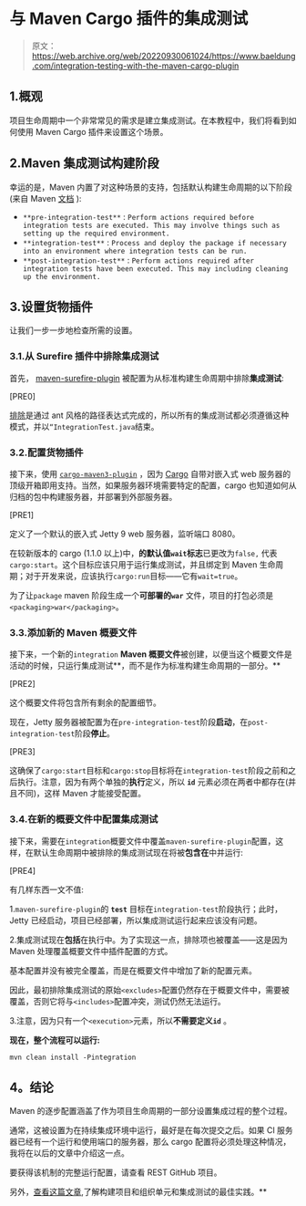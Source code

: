 # 与 Maven Cargo 插件的集成测试

> 原文：<https://web.archive.org/web/20220930061024/https://www.baeldung.com/integration-testing-with-the-maven-cargo-plugin>

## 1.概观

项目生命周期中一个非常常见的需求是建立集成测试。在本教程中，我们将看到如何使用 Maven Cargo 插件来设置这个场景。

## 2.Maven 集成测试构建阶段

幸运的是，Maven 内置了对这种场景的支持，包括默认构建生命周期的以下阶段(来自 Maven [文档](https://web.archive.org/web/20220812060855/https://maven.apache.org/guides/introduction/introduction-to-the-lifecycle.html#Lifecycle_Reference "Lifecycle Reference in the official Maven documentation") ):

*   `**pre-integration-test**` : `Perform actions required before integration tests are executed. This may involve things such as setting up the required environment.`
*   `**integration-test**` : `Process and deploy the package if necessary into an environment where integration tests can be run.`
*   `**post-integration-test**` : `Perform actions required after integration tests have been executed. This may including cleaning up the environment.`

## 3.设置货物插件

让我们一步一步地检查所需的设置。

### 3.1.从 Surefire 插件中排除集成测试

首先， [maven-surefire-plugin](https://web.archive.org/web/20220812060855/https://maven.apache.org/plugins/maven-surefire-plugin/ "Maven surefire plugin") 被配置为从标准构建生命周期中排除**集成测试**:

[PRE0]

[排除](https://web.archive.org/web/20220812060855/https://maven.apache.org/plugins/maven-surefire-plugin/examples/inclusion-exclusion.html "Exclusions and Inclusions of tests")是通过 ant 风格的路径表达式完成的，所以所有的集成测试都必须遵循这种模式，并以`“IntegrationTest.java`结束。

### 3.2.配置货物插件

接下来，使用 [`cargo-maven3-plugin`](https://web.archive.org/web/20220812060855/https://codehaus-cargo.github.io/cargo/Maven+3+Plugin.html "The cargo-maven2-plugin") ，因为 [Cargo](https://web.archive.org/web/20220812060855/https://codehaus-cargo.github.io/ "Cargo homepage") 自带对嵌入式 web 服务器的顶级开箱即用支持。当然，如果服务器环境需要特定的配置，cargo 也知道如何从归档的包中构建服务器，并部署到外部服务器。

[PRE1]

定义了一个默认的嵌入式 Jetty 9 web 服务器，监听端口 8080。

在较新版本的 cargo (1.1.0 以上)中，**的默认值`wait`标志**已更改为`false,` 代表`cargo:start`。这个目标应该只用于运行集成测试，并且绑定到 Maven 生命周期；对于开发来说，应该执行`cargo:run`目标——它有`wait=true`。

为了让`package` maven 阶段生成一个**可部署的`war`** 文件，项目的打包必须是`<packaging>war</packaging>`。

### 3.3.添加新的 Maven 概要文件

接下来，一个新的`integration` **Maven 概要文件**被创建，以便当这个概要文件是活动的时候，只运行集成测试**，而不是作为标准构建生命周期的一部分。**

[PRE2]

这个概要文件将包含所有剩余的配置细节。

现在，Jetty 服务器被配置为在`pre-integration-test`阶段**启动**，在`post-integration-test`阶段**停止**。

[PRE3]

这确保了`cargo:start`目标和`cargo:stop`目标将在`integration-test`阶段之前和之后执行。注意，因为有两个单独的**执行**定义，所以 **`id`** 元素必须在两者中都存在(并且不同)，这样 Maven 才能接受配置。

### 3.4.在新的概要文件中配置集成测试

接下来，需要在`integration`概要文件中覆盖`maven-surefire-plugin`配置，这样，在默认生命周期中被排除的集成测试现在将被**包含在**中并运行:

[PRE4]

有几样东西一文不值:

1.`maven-surefire-plugin`的 **`test`** 目标在`integration-test`阶段执行；此时，Jetty 已经启动，项目已经部署，所以集成测试运行起来应该没有问题。

2.集成测试现在**包括**在执行中。为了实现这一点，排除项也被覆盖——这是因为 Maven 处理覆盖概要文件中插件配置的方式。

基本配置并没有被完全覆盖，而是在概要文件中增加了新的配置元素。

因此，最初排除集成测试的原始`<excludes>`配置仍然存在于概要文件中，需要被覆盖，否则它将与`<includes>`配置冲突，测试仍然无法运行。

3.注意，因为只有一个`<execution>`元素，所以**不需要定义`id`** 。

**现在，整个流程可以运行:**

`mvn clean install -Pintegration`

## **4。结论**

Maven 的逐步配置涵盖了作为项目生命周期的一部分设置集成过程的整个过程。

通常，这被设置为在持续集成环境中运行，最好是在每次提交之后。如果 CI 服务器已经有一个运行和使用端口的服务器，那么 cargo 配置将必须处理这种情况，我将在以后的文章中介绍这一点。

要获得该机制的完整运行配置，请查看 REST GitHub 项目。

另外，[查看这篇文章](https://web.archive.org/web/20220812060855/http://www.petrikainulainen.net/programming/maven/integration-testing-with-maven/ "How to run unit and integration tests separately"),了解构建项目和组织单元和集成测试的最佳实践。**